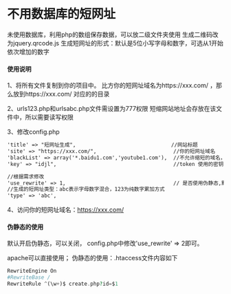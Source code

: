 # 不用数据库的短网址

未使用数据库，利用php的数组保存数据，可以放二级文件夹使用
生成二维码改为jquery.qrcode.js
生成短网址的形式：默认是5位小写字母和数字，可选从1开始依次增加的数字


#### 使用说明

1、将所有文件复制到你的项目中。
 比方你的短网址域名为https://xxx.com/ ，那么放到https://xxx.com/ 对应的的目录

2、urls123.php和urlsabc.php文件需设置为777权限
 短缩网站地址会存放在该文件中，所以需要读写权限

3、修改config.php

```html
'title' => "短网址生成",                               //网站标题
'site' => "https://xxx.com/",                         //你的短网址域名
'blackList' => array('*.baidu1.com','youtube1.com'),  //不允许缩短的域名，单个匹配，*表示所有的二级域名
'key' => "idjl",                                      //token 使用的密钥

//根据需求修改
'use_rewrite' => 1,                                   // 是否使用伪静态,默认使用
//生成的短网址类型：abc表示字母数字混合，123为纯数字累加方式
'type' => 'abc',
```

4、访问你的短网址域名：https://xxx.com/


#### 伪静态的使用


默认开启伪静态，可以关闭，
config.php中修改'use_rewrite' => 2即可。

apache可以直接使用；
伪静态的使用：.htaccess文件内容如下
```php
RewriteEngine On
#RewriteBase / 
RewriteRule ^(\w+)$ create.php?id=$1
```




